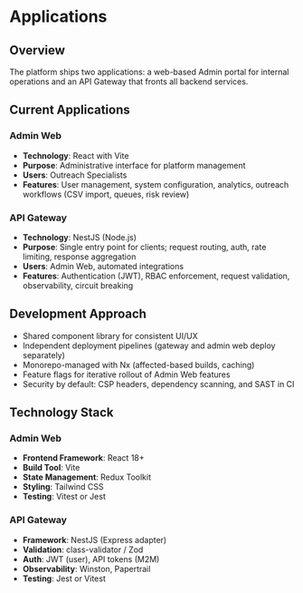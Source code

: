 # Applications

## Overview

The platform ships two applications: a web-based Admin portal for internal operations and an API Gateway that fronts all backend services.

## Current Applications

### Admin Web

- **Technology**: React with Vite
- **Purpose**: Administrative interface for platform management
- **Users**: Outreach Specialists
- **Features**: User management, system configuration, analytics, outreach workflows (CSV import, queues, risk review)

### API Gateway

- **Technology**: NestJS (Node.js)
- **Purpose**: Single entry point for clients; request routing, auth, rate limiting, response aggregation
- **Users**: Admin Web, automated integrations
- **Features**: Authentication (JWT), RBAC enforcement, request validation, observability, circuit breaking

## Development Approach

- Shared component library for consistent UI/UX
- Independent deployment pipelines (gateway and admin web deploy separately)
- Monorepo-managed with Nx (affected-based builds, caching)
- Feature flags for iterative rollout of Admin Web features
- Security by default: CSP headers, dependency scanning, and SAST in CI

## Technology Stack

### Admin Web

- **Frontend Framework**: React 18+
- **Build Tool**: Vite
- **State Management**: Redux Toolkit
- **Styling**: Tailwind CSS
- **Testing**: Vitest or Jest

### API Gateway

- **Framework**: NestJS (Express adapter)
- **Validation**: class-validator / Zod
- **Auth**: JWT (user), API tokens (M2M)
- **Observability**: Winston, Papertrail
- **Testing**: Jest or Vitest

